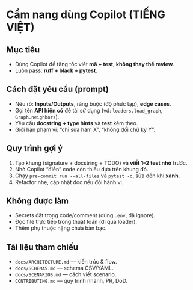 # Cẩm nang dùng Copilot (TIẾNG VIỆT)

## Mục tiêu

- Dùng Copilot để tăng tốc viết **mã + test**, **không thay thế review**.
- Luôn pass: **ruff + black + pytest**.

## Cách đặt yêu cầu (prompt)

- Nêu rõ: **Inputs/Outputs**, ràng buộc (độ phức tạp), **edge cases**.
- Gọi tên **API hiện có** để tái sử dụng (vd: `loaders.load_graph`, `Graph.neighbors`).
- Yêu cầu **docstring + type hints** và **test** kèm theo.
- Giới hạn phạm vi: “chỉ sửa hàm X”, “không đổi chữ ký Y”.

## Quy trình gợi ý

1. Tạo khung (signature + docstring + TODO) và **viết 1–2 test nhỏ** trước.
2. Nhờ Copilot “điền” code còn thiếu dựa trên khung đó.
3. Chạy `pre-commit run --all-files` và `pytest -q`, sửa đến khi **xanh**.
4. Refactor nhẹ, cập nhật doc nếu đổi hành vi.

## Không được làm

- Secrets đặt trong code/comment (dùng `.env`, đã ignore).
- Đọc file trực tiếp trong thuật toán (đi qua loader).
- Thêm phụ thuộc nặng chưa bàn bạc.

## Tài liệu tham chiếu

- `docs/ARCHITECTURE.md` — kiến trúc & flow.
- `docs/SCHEMAS.md` — schema CSV/YAML.
- `docs/SCENARIOS.md` — cách viết scenario.
- `CONTRIBUTING.md` — quy trình nhánh, PR, DoD.
